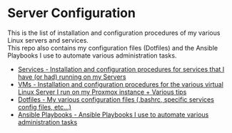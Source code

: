 # Server Configuration

This is the list of installation and configuration procedures of my various Linux servers and services.   
This repo also contains my configuration files (Dotfiles) and the Ansible Playbooks I use to automate various administration tasks.  

* [Services - Installation and configuration procedures for services that I have (or had) running on my Servers](https://github.com/Antiz96/Server-Configuration/tree/main/Services)
* [VMs - Installation and configuration procedures for the various virtual Linux Server I run on my Proxmox instance + Various tips](https://github.com/Antiz96/Server-Configuration/tree/main/VMs)
* [Dotfiles - My various configuration files (.bashrc, specific services config files, etc...)](https://github.com/Antiz96/Server-Configuration/tree/main/Dotfiles)
* [Ansible Playbooks - Ansible Playbooks I use to automate various administration tasks](https://github.com/Antiz96/Server-Configuration/tree/main/Ansible-Playbooks)
